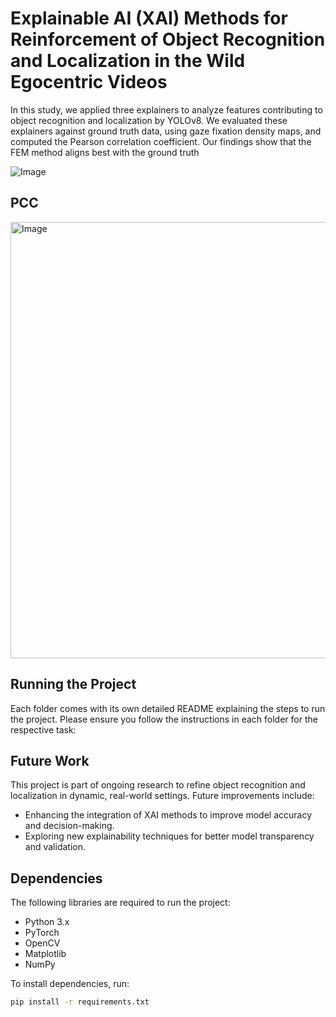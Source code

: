 # Explainable AI (XAI) Methods for Reinforcement of Object Recognition and Localization in the Wild Egocentric Videos

In this study, we applied three explainers to analyze features contributing to object recognition and localization by YOLOv8. We evaluated these explainers against ground truth data, using gaze fixation density maps, and computed the Pearson correlation coefficient. Our findings show that the FEM method aligns best with the ground truth

![Image](https://github.com/user-attachments/assets/74f2ba62-704e-4209-805a-1d2e742d8929)

## PCC 

<img width="698" alt="Image" src="https://github.com/user-attachments/assets/29e9ff35-a5a9-4966-8338-3a1d12600dd0" />

## Running the Project

Each folder comes with its own detailed README explaining the steps to run the project. Please ensure you follow the instructions in each folder for the respective task:

## Future Work

This project is part of ongoing research to refine object recognition and localization in dynamic, real-world settings. Future improvements include:
- Enhancing the integration of XAI methods to improve model accuracy and decision-making.
- Exploring new explainability techniques for better model transparency and validation.



## Dependencies

The following libraries are required to run the project:

- Python 3.x
- PyTorch
- OpenCV
- Matplotlib
- NumPy

To install dependencies, run:

```bash
pip install -r requirements.txt
